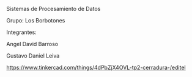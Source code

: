 Sistemas de Procesamiento de Datos

Grupo: Los Borbotones

Integrantes:

Angel David Barroso

Gustavo Daniel Leiva



https://www.tinkercad.com/things/4dPbZjX4OVL-tp2-cerradura-/editel
